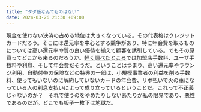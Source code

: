 ```yaml
---
title: "タダ飯なんてものはない"
date: 2024-03-26 21:30 +09:00
---
```


現金を使わない決済の占める地位は大きくなっている。その代表格はクレジットカードだろう。そこには還元率を中心とする競争があり、特に年会費を取るものについては高い還元率や質の良い優待を揃えて顧客を誘引している。でもその原資ってどこから来るのだろうか。[軽く調べたところ]((https://diamond.jp/zai/articles/-/271757))では加盟店手数料、ユーザ手数料や利息、そして年会費だそうだ。ということはつまり、高い還元率やラウンジ利用、自動付帯の保険などの特典の一部は、小規模事業者の利益を削る手数料、使ってもいないのに解約していないカードの年会費、リボ払いで火の車になっている人の利息支払いによって成り立っているということだ。これって不正義じゃないのか？　それで使うのをやめたりしないあたりが私の限界であり、悪性であるのだが。どこでも板子一枚下は地獄だ。
